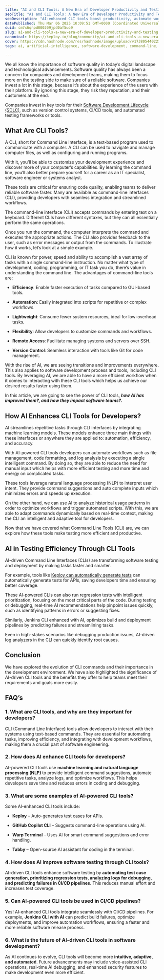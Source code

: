 ```yaml
---
title: "AI and CLI Tools: A New Era of Developer Productivity and Testing"
seoTitle: "AI and CLI Tools: A New Era of Developer Productivity and Testing"
seoDescription: "AI-enhanced CLI tools boost productivity, automate workflows, and optimize software testing for smarter, faster development"
datePublished: Thu Mar 06 2025 10:09:51 GMT+0000 (Coordinated Universal Time)
cuid: cm7x6qnpd000209jpd0af5uo9
slug: ai-and-cli-tools-a-new-era-of-developer-productivity-and-testing
canonical: https://keploy.io/blog/community/ai-and-cli-tools-a-new-era-of-developer-productivity-and-testing
cover: https://cdn.hashnode.com/res/hashnode/image/upload/v1738054402212/b7b87cee-74f2-4084-bc31-17f19096bbe5.png
tags: ai, artificial-intelligence, software-development, command-line, cli, testing, software-engineering, qa, automation-testing

---
```


We all know the importance of software quality in today’s digital landscape and technological advancements. Software quality has always been a concern for companies and development teams, making them to focus more on the testing side to make sure of a reliable software. Companies invest a lot in this stage, because it’s about the experience of the users with their platform. By ignoring this stage, they risk they reputation, and their customers at the end.

Companies invest in key tools for their [Software Development Lifecycle (SDLC)](https://keploy.io/blog/community/4-ways-to-accelerate-your-software-testing-life-cycle), such as version control systems, CI/CD tools, and automated testing frameworks or tools.

## What Are CLI Tools?

A CLI, short for Command Line Interface, is a text-based program used to communicate with a computer. A CLI can be used to navigate and manage computer files, as well as configuring and running programs.

With it, you’ll be able to customize your development experience and discover more of your computer’s capabilities. By learning the command line, you’ll also better prepare yourself for a career as an IT specialist, software engineer or systems analyst.

These tools are critical for ensuring code quality, enabling teams to deliver reliable software faster. Many are available as command-line interfaces (CLI), providing developers with seamless integration and streamlined workflows.

The command-line interface (CLI) accepts commands by entering text on a keyboard. Different CLIs have different syntaxes, but they can all essentially perform the same operations.

Once you run the command, the computer interprets the command and executes the appropriate actions. The CLI also provides feedback to the user, such as error messages or output from the commands. To illustrate how it works, let’s look at a simple example.

CLI is known for power, speed and ability to accomplish a vast array of tasks with a single command-line instruction. No matter what type of development, coding, programming, or IT task you do, there’s value in understanding the command line. The advantages of command-line tools are:

* **Efficiency**: Enable faster execution of tasks compared to GUI-based tools.
    
* **Automation**: Easily integrated into scripts for repetitive or complex workflows.
    
* **Lightweight**: Consume fewer system resources, ideal for low-overhead tasks.
    
* **Flexibility**: Allow developers to customize commands and workflows.
    
* **Remote Access**: Facilitate managing systems and servers over SSH.
    
* **Version Control**: Seamless interaction with tools like Git for code management.
    

With the rise of AI, we are seeing transitions and improvements everywhere. This also applies to software development process and tools, including CLI tools. By leveraging AI, we are able to have a more efficient workflow when it comes to interacting with these CLI tools which helps us achieve our desired results faster using them.

In this article, we are going to see the power of CLI tools, ***how AI has improved them?, and how they impact software teams?.***

## How AI Enhances CLI Tools for Developers?

AI streamlines repetitive tasks through CLI interfaces by integrating machine learning models. These models enhance three main things with these interfaces or anywhere they are applied to: automation, efficiency, and accuracy.

With AI-powered CLI tools developers can automate workflows such as file management, code formatting, and log analysis by executing a single intelligent command. By doing so, they are able to reduce the need for manual input which helps with more efficient testing and more time and energy on complicated tasks.

These tools leverage natural language processing (NLP) to interpret user intent. They provide command suggestions and auto complete inputs which minimizes errors and speeds up execution.

On the other hand, we can use AI to analyze historical usage patterns in order to optimize workflows and trigger automated scripts. With this, we are able to adapt commands dynamically based on real-time context, making the CLI an intelligent and adaptive tool for developers.

Now that we have covered what Command Line Tools (CLI) are, we can explore how these tools make testing more efficient and productive.

## **AI in Testing Efficiency Through CLI Tools**

AI-driven Command Line Interfaces (CLIs) are transforming software testing and deployment by making tasks faster and smarter.

For example, tools like [Keploy can automatically generate tests](http://keploy.io) can automatically generate tests for APIs, saving developers time and ensuring better coverage.

These AI-powered CLIs can also run regression tests with intelligent prioritization, focusing on the most critical parts of the code. During testing or debugging, real-time AI recommendations help pinpoint issues quickly, such as identifying patterns in errors or suggesting fixes.

Similarly, Jenkins CLI enhanced with AI, optimizes build and deployment pipelines by predicting failures and streamlining tasks.

Even in high-stakes scenarios like debugging production issues, AI-driven log analyzers in the CLI can quickly identify root causes.

## **Conclusion**

We have explored the evolution of CLI commands and their importance in the development environment. We have also highlighted the significance of AI-driven CLI tools and the benefits they offer to help teams meet their requirements and goals more easily.

## FAQ’s

### **1\. What are CLI tools, and why are they important for developers?**

CLI (Command Line Interface) tools allow developers to interact with their systems using text-based commands. They are essential for automating tasks, improving efficiency, and integrating with development workflows, making them a crucial part of software engineering.

### **2\. How does AI enhance CLI tools for developers?**

AI-powered CLI tools use **machine learning and natural language processing (NLP)** to provide intelligent command suggestions, automate repetitive tasks, analyze logs, and optimize workflows. This helps developers save time and reduces errors in coding and debugging.

### **3\. What are some examples of AI-powered CLI tools?**

Some AI-enhanced CLI tools include:

* **Keploy** – Auto-generates test cases for APIs.
    
* **GitHub Copilot CLI** – Suggests command-line operations using AI.
    
* **Warp Terminal** – Uses AI for smart command suggestions and error handling.
    
* **Tabby** – Open-source AI assistant for coding in the terminal.
    

### **4\. How does AI improve software testing through CLI tools?**

AI-driven CLI tools enhance software testing by **automating test case generation, prioritizing regression tests, analyzing logs for debugging, and predicting failures in CI/CD pipelines**. This reduces manual effort and increases test coverage.

### **5\. Can AI-powered CLI tools be used in CI/CD pipelines?**

Yes! AI-enhanced CLI tools integrate seamlessly with CI/CD pipelines. For example, **Jenkins CLI with AI** can predict build failures, optimize deployments, and improve automation workflows, ensuring a faster and more reliable software release process.

### **6\. What is the future of AI-driven CLI tools in software development?**

As AI continues to evolve, CLI tools will become more **intuitive, adaptive, and automated**. Future advancements may include voice-assisted CLI operations, real-time AI debugging, and enhanced security features to make development even more efficient.